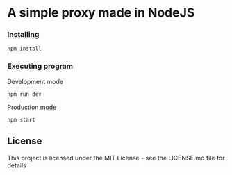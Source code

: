 # A simple proxy made in NodeJS

### Installing

```
npm install
```

### Executing program
Development mode
```
npm run dev
```
Production mode
```
npm start
```

## License

This project is licensed under the MIT License - see the LICENSE.md file for details
